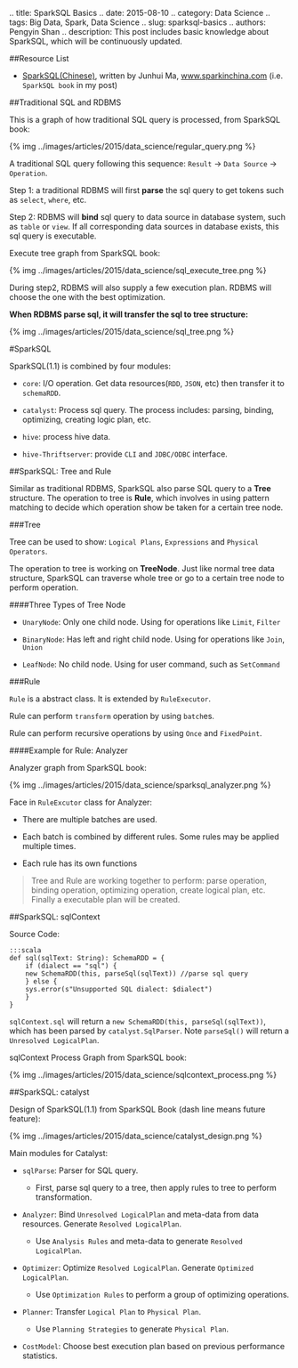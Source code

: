 .. title: SparkSQL Basics
.. date: 2015-08-10
.. category: Data Science
.. tags: Big Data, Spark, Data Science
.. slug: sparksql-basics
.. authors: Pengyin Shan
.. description: This post includes basic knowledge about SparkSQL, which will be continuously updated.

##Resource List

- <a href="www.sparkinchina.com">SparkSQL(Chinese)</a>, written by Junhui Ma, www.sparkinchina.com (i.e. `SparkSQL book` in my post)

##Traditional SQL and RDBMS

This is a graph of how traditional SQL query is processed, from SparkSQL book:

{% img ../images/articles/2015/data_science/regular_query.png %}

A traditional SQL query following this sequence: `Result` -> `Data Source` -> `Operation`.

Step 1: a traditional RDBMS will first **parse** the sql query to get tokens such as `select`, `where`, etc.

Step 2: RDBMS will **bind** sql query to data source in database system, such as `table` or `view`. If all corresponding data sources in database exists, this sql query is executable.

Execute tree graph from SparkSQL book:

{% img ../images/articles/2015/data_science/sql_execute_tree.png %}

During step2, RDBMS will also supply a few execution plan. RDBMS will choose the one with the best optimization.

**When RDBMS parse sql, it will transfer the sql to tree structure:**

{% img ../images/articles/2015/data_science/sql_tree.png %}

#SparkSQL

SparkSQL(1.1) is combined by four modules:

- `core`: I/O operation. Get data resources(`RDD`, `JSON`, etc) then transfer it to `schemaRDD`.

- `catalyst`: Process sql query. The process includes: parsing, binding, optimizing, creating logic plan, etc.

- `hive`: process hive data.

- `hive-Thriftserver`: provide `CLI` and `JDBC/ODBC` interface.

##SparkSQL: Tree and Rule

Similar as traditional RDBMS, SparkSQL also parse SQL query to a **Tree** structure. The operation to tree is **Rule**, which involves in using pattern matching to decide which operation show be taken for a certain tree node.

###Tree

Tree can be used to show: `Logical Plans`, `Expressions` and `Physical Operators`.

The operation to tree is working on **TreeNode**. Just like normal tree data structure, SparkSQL can traverse whole tree or go to a certain tree node to perform operation.

####Three Types of Tree Node

- `UnaryNode`: Only one child node. Using for operations like `Limit`, `Filter`

- `BinaryNode`: Has left and right child node. Using for operations like `Join`, `Union`

- `LeafNode`: No child node. Using for user command, such as `SetCommand`

###Rule

`Rule` is a abstract class. It is extended by `RuleExecutor`.

Rule can perform `transform` operation by using `batch`es.

Rule can perform recursive operations by using `Once` and `FixedPoint`.

####Example for Rule: Analyzer

Analyzer graph from SparkSQL book:

{% img ../images/articles/2015/data_science/sparksql_analyzer.png %}

Face in `RuleExcutor` class for Analyzer:

- There are multiple batches are used.

- Each batch is combined by different rules. Some rules may be applied multiple times.

- Each rule has its own functions

>Tree and Rule are working together to perform: parse operation, binding operation, optimizing operation, create logical plan, etc. Finally a executable plan will be created.

##SparkSQL: sqlContext

Source Code:

    :::scala
    def sql(sqlText: String): SchemaRDD = {
        if (dialect == "sql") {
        new SchemaRDD(this, parseSql(sqlText)) //parse sql query
        } else {
        sys.error(s"Unsupported SQL dialect: $dialect")
        }
    }

`sqlContext.sql` will return a `new SchemaRDD(this, parseSql(sqlText))`, which has been parsed by `catalyst.SqlParser`. Note `parseSql()` will return a `Unresolved LogicalPlan`.

sqlContext Process Graph from SparkSQL book:

{% img ../images/articles/2015/data_science/sqlcontext_process.png %}

##SparkSQL: catalyst

Design of SparkSQL(1.1) from SparkSQL Book (dash line means future feature):

{% img ../images/articles/2015/data_science/catalyst_design.png %}

Main modules for Catalyst:

- `sqlParse`: Parser for SQL query.

    - First, parse sql query to a tree, then apply rules to tree to perform transformation.

- `Analyzer`: Bind `Unresolved LogicalPlan` and meta-data from data resources. Generate `Resolved LogicalPlan`.

    - Use `Analysis Rules` and meta-data to generate `Resolved LogicalPlan`.

- `Optimizer`: Optimize `Resolved LogicalPlan`. Generate `Optimized LogicalPlan`.

    - Use `Optimization Rules` to perform a group of optimizing operations.

- `Planner`: Transfer `Logical Plan` to `Physical Plan`.

    - Use `Planning Strategies` to generate `Physical Plan`.

- `CostModel`: Choose best execution plan based on previous performance statistics.